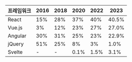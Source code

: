 | 프레임워크 | 2016 | 2018 | 2020 | 2022 | 2023  |
| ---------- | ---- | ---- | ---- | ---- | ----- |
| React      | 15%  | 28%  | 37%  | 40%  | 40.5% |
| Vue.js     | 3%   | 12%  | 23%  | 27%  | 27.0% |
| Angular    | 30%  | 31%  | 25%  | 23%  | 22.9% |
| jQuery     | 51%  | 25%  | 8%   | 3%   | 1.0%  |
| Svelte     | -    | -    | 0.1% | 1.5% | 3.1%  |
